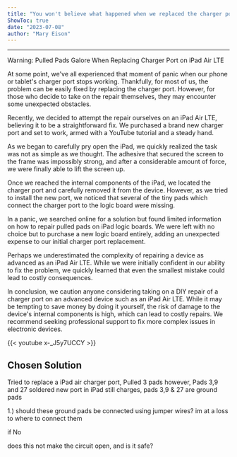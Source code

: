 ```yaml
---
title: "You won't believe what happened when we replaced the charger port on our iPad Air LTE - warning: pulled pads galore!"
ShowToc: true 
date: "2023-07-08"
author: "Mary Eison"
---
```

*****
Warning: Pulled Pads Galore When Replacing Charger Port on iPad Air LTE

At some point, we've all experienced that moment of panic when our phone or tablet's charger port stops working. Thankfully, for most of us, the problem can be easily fixed by replacing the charger port. However, for those who decide to take on the repair themselves, they may encounter some unexpected obstacles.

Recently, we decided to attempt the repair ourselves on an iPad Air LTE, believing it to be a straightforward fix. We purchased a brand new charger port and set to work, armed with a YouTube tutorial and a steady hand.

As we began to carefully pry open the iPad, we quickly realized the task was not as simple as we thought. The adhesive that secured the screen to the frame was impossibly strong, and after a considerable amount of force, we were finally able to lift the screen up.

Once we reached the internal components of the iPad, we located the charger port and carefully removed it from the device. However, as we tried to install the new port, we noticed that several of the tiny pads which connect the charger port to the logic board were missing.

In a panic, we searched online for a solution but found limited information on how to repair pulled pads on iPad logic boards. We were left with no choice but to purchase a new logic board entirely, adding an unexpected expense to our initial charger port replacement.

Perhaps we underestimated the complexity of repairing a device as advanced as an iPad Air LTE. While we were initially confident in our ability to fix the problem, we quickly learned that even the smallest mistake could lead to costly consequences.

In conclusion, we caution anyone considering taking on a DIY repair of a charger port on an advanced device such as an iPad Air LTE. While it may be tempting to save money by doing it yourself, the risk of damage to the device's internal components is high, which can lead to costly repairs. We recommend seeking professional support to fix more complex issues in electronic devices.

{{< youtube x-_J5y7UCCY >}} 



## Chosen Solution
 Tried to replace a iPad air charger port, Pulled 3 pads however, Pads 3,9 and 27
soldered new port in iPad still charges, pads 3,9 & 27 are ground pads 

1.) should these  ground pads be connected using jumper wires? im at a loss to where to connect them

if No

does this not make the circuit open, and is it safe?





